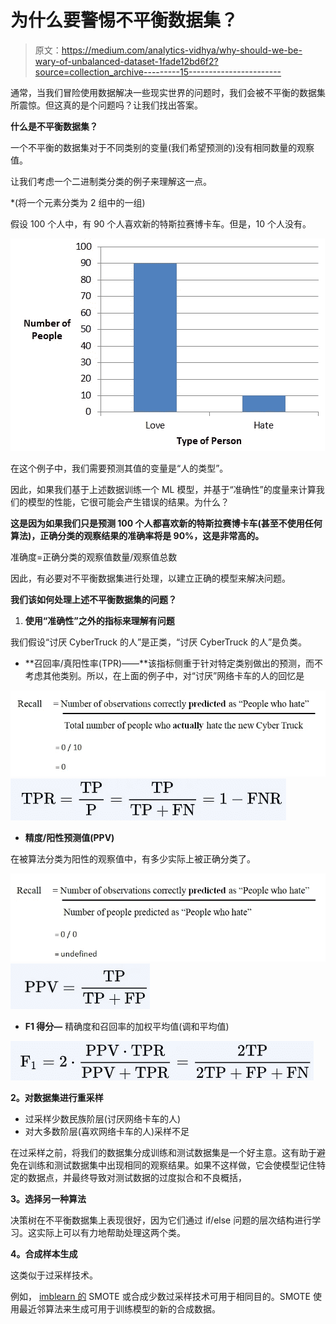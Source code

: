 # 为什么要警惕不平衡数据集？

> 原文：<https://medium.com/analytics-vidhya/why-should-we-be-wary-of-unbalanced-dataset-1fade12bd6f2?source=collection_archive---------15----------------------->

通常，当我们冒险使用数据解决一些现实世界的问题时，我们会被不平衡的数据集所震惊。但这真的是个问题吗？让我们找出答案。

**什么是不平衡数据集？**

一个不平衡的数据集对于不同类别的变量(我们希望预测的)没有相同数量的观察值。

让我们考虑一个二进制类分类的例子来理解这一点。

*(将一个元素分类为 2 组中的一组)

假设 100 个人中，有 90 个人喜欢新的特斯拉赛博卡车。但是，10 个人没有。

![](img/4234b6d166d6393c7c779c36cc48b275.png)

在这个例子中，我们需要预测其值的变量是“人的类型”。

因此，如果我们基于上述数据训练一个 ML 模型，并基于“准确性”的度量来计算我们的模型的性能，它很可能会产生错误的结果。为什么？

**这是因为如果我们只是预测 100 个人都喜欢新的特斯拉赛博卡车(甚至不使用任何算法)，正确分类的观察结果的准确率将是 90%，这是非常高的。**

准确度=正确分类的观察值数量/观察值总数

因此，有必要对不平衡数据集进行处理，以建立正确的模型来解决问题。

**我们该如何处理上述不平衡数据集的问题？**

1.  **使用“准确性”之外的指标来理解有问题**

我们假设“讨厌 CyberTruck 的人”是正类，“讨厌 CyberTruck 的人”是负类。

*   **召回率/真阳性率(TPR)——**该指标侧重于针对特定类别做出的预测，而不考虑其他类别。所以，在上面的例子中，对“讨厌”网络卡车的人的回忆是

![](img/fca3960340a672d4fd2cb554b81e9ebb.png)![](img/ec66175160ea73c2456984efcdc9ecf7.png)

*   **精度/阳性预测值(PPV)**

在被算法分类为阳性的观察值中，有多少实际上被正确分类了。

![](img/f270a5a7ea2e8cb15ce41fba6efd94e0.png)![](img/de83c700c3d9ce2cf299a24d75bf2669.png)

*   **F1 得分—** 精确度和召回率的加权平均值(调和平均值)

![](img/cbe3513bc45b5c595191079c1cf62788.png)

**2。对数据集进行重采样**

*   过采样少数民族阶层(讨厌网络卡车的人)
*   对大多数阶层(喜欢网络卡车的人)采样不足

在过采样之前，将我们的数据集分成训练和测试数据集是一个好主意。这有助于避免在训练和测试数据集中出现相同的观察结果。如果不这样做，它会使模型记住特定的数据点，并最终导致对测试数据的过度拟合和不良概括，

**3。选择另一种算法**

决策树在不平衡数据集上表现很好，因为它们通过 if/else 问题的层次结构进行学习。这实际上可以有力地帮助处理这两个类。

**4。合成样本生成**

这类似于过采样技术。

例如， [imblearn 的](https://imbalanced-learn.readthedocs.io/en/stable/index.html) SMOTE 或合成少数过采样技术可用于相同目的。SMOTE 使用最近邻算法来生成可用于训练模型的新的合成数据。